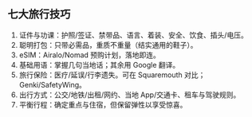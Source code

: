 ## 七大旅行技巧
1. 证件与功课：护照/签证、禁带品、语言、着装、安全、饮食、插头/电压。
2. 聪明打包：只带必需品，重质不重量（结实通用的鞋子）。
3. eSIM：Airalo/Nomad 预购计划，落地即连。
4. 基础用语：掌握几句当地话；其余用 Google 翻译。
5. 旅行保险：医疗/延误/行李遗失。可在 Squaremouth 对比；Genki/SafetyWing。
6. 出行方式：公交/地铁/出租/网约、当地 App/交通卡、租车与驾驶规则。
7. 平衡行程：确定重点与住宿，但保留弹性以享受惊喜。

